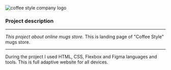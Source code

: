![coffee style company logo](https://arturodesa.github.io/mugs_store_landing_page/assets/logo/nav-logo.png)
<br>
### Project description
<hr>

*This project about online mugs store.* This is landing page of "Coffee Style" mugs store. 
***
During the project I used HTML, CSS, Flexbox and Figma languages and tools. This is full adaptive website for all devices.
